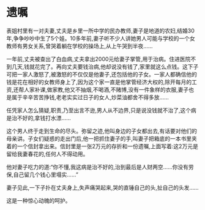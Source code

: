 # 遗嘱

表姐村里有一对夫妻,丈夫是乡里一所中学的民办教师,妻子是地道的农妇,结婚30年,争争吵吵中生了5个娃。10多年前,妻子听不少人讲她男人可能与学校的一个女教师有男女关系,曾哭着躺在学校的操场上,从上午哭到半夜…… 

一年前,丈夫被查出了白血病,丈夫拿出2000元给妻子掌管,用于治病。住进医院不到几天,钱就花完了。再向丈夫要钱治病,他却说没有钱了,家里就这么点钱。这下子可把一家人激怒了,被激怒的不仅仅是他妻子,还包括他的子女。一家人都确信他的钱是花在相好的女教师身上了,因为这个家一直是他掌管经济大权的,除开每月的工资,还帮人家补课,做家教,他又不抽烟,不喝酒,不赌博,没有一件象样的衣服,妻子也是属于辛辛苦苦挣钱,老老实实过日子的女人,炒菜油都舍不得多放…… 

任凭家人怎么猜疑,职责,乃至出言不逊,男人从不边界,只是说没钱就不治了,这个病是治不好的,拿钱打水漂…… 

这个男人终于走到生命的尽头。弥留之迹,他叫身边的子女都出去,有话要对他们的母亲讲。子女们疑惑的走出门后,他一把抓住妻子的手,叫妻子把箱底的一本书里夹着的一个信封拿出来。信封里是一张2万元的存折和一份遗嘱,上面写着:这2万元是留给我妻春花的,任何人不得动用。 

他对妻子吃力的道:“你不懂,我这病是治不好的,治到最后是人财两空……你没有劳保,自己留几个钱心里塌实……” 

妻子见此,一下子扑在丈夫身上,失声痛哭起来,哭的直锤自己的头,扯自己的头发…… 

这是一种惊心动魄的呵护。
 